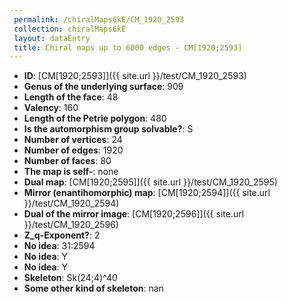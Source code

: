 ```yaml
--- 
 permalink: /chiralMaps6kE/CM_1920_2593 
 collection: chiralMaps6kE
 layout: dataEntry
 title: Chiral maps up to 6000 edges - CM[1920;2593]
---
```


- **ID**: [CM[1920;2593]]({{ site.url }}/test/CM_1920_2593)
- **Genus of the underlying surface**: 909
- **Length of the face**: 48
- **Valency**: 160
- **Length of the Petrie polygon**: 480
- **Is the automorphism group solvable?**: S
- **Number of vertices**: 24
- **Number of edges**: 1920
- **Number of faces**: 80
- **The map is self-**: none
- **Dual map**: [CM[1920;2595]]({{ site.url }}/test/CM_1920_2595)
- **Mirror (enantihomorphic) map**: [CM[1920;2594]]({{ site.url }}/test/CM_1920_2594)
- **Dual of the mirror image**: [CM[1920;2596]]({{ site.url }}/test/CM_1920_2596)
- **Z_q-Exponent?**: 2
- **No idea**:  31:2594
- **No idea**: Y
- **No idea**: Y
- **Skeleton**: Sk(24;4)^40
- **Some other kind of skeleton**: nan
